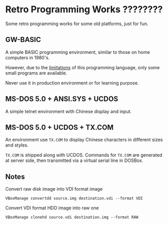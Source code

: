 Retro Programming Works ????????
=====================================

Some retro programming works for some old platforms, just for fun.

GW-BASIC
--------

A simple BASIC programming environment, similar to those on home computers in 1980's.

However, due to the [limitations](http://programmingisterrible.com/post/40132515169/dijkstra-basic) of this programming language, only some small programs are available.

Never use it in production environment or for learning purpose.

MS-DOS 5.0 + ANSI.SYS + UCDOS
---

A simple telnet environment with Chinese display and input.

MS-DOS 5.0 + UCDOS + TX.COM
---

An environment use `TX.COM` to display Chinese characters in different sizes and styles.

`TX.COM` is shipped along with UCDOS. Commands for `TX.COM` are generated at server side, then transmitted via a virtual serial line in DOSBox.

Notes 
-----

Convert raw disk image into VDI format image

	VBoxManage convertdd source.img destination.vdi --format VDI

Convert VDI format HDD image into raw one

	VBoxManage clonehd source.vdi destination.img --format RAW
